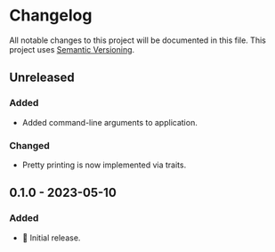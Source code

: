 # Changelog

All notable changes to this project will be documented in this file.
This project uses [Semantic Versioning](https://semver.org/spec/v2.0.0.html).

## Unreleased

### Added

- Added command-line arguments to application.

### Changed

- Pretty printing is now implemented via traits.

## 0.1.0 - 2023-05-10

### Added

- 🎉 Initial release.
